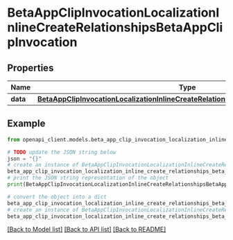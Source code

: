 # BetaAppClipInvocationLocalizationInlineCreateRelationshipsBetaAppClipInvocation


## Properties

Name | Type | Description | Notes
------------ | ------------- | ------------- | -------------
**data** | [**BetaAppClipInvocationLocalizationInlineCreateRelationshipsBetaAppClipInvocationData**](BetaAppClipInvocationLocalizationInlineCreateRelationshipsBetaAppClipInvocationData.md) |  | [optional] 

## Example

```python
from openapi_client.models.beta_app_clip_invocation_localization_inline_create_relationships_beta_app_clip_invocation import BetaAppClipInvocationLocalizationInlineCreateRelationshipsBetaAppClipInvocation

# TODO update the JSON string below
json = "{}"
# create an instance of BetaAppClipInvocationLocalizationInlineCreateRelationshipsBetaAppClipInvocation from a JSON string
beta_app_clip_invocation_localization_inline_create_relationships_beta_app_clip_invocation_instance = BetaAppClipInvocationLocalizationInlineCreateRelationshipsBetaAppClipInvocation.from_json(json)
# print the JSON string representation of the object
print(BetaAppClipInvocationLocalizationInlineCreateRelationshipsBetaAppClipInvocation.to_json())

# convert the object into a dict
beta_app_clip_invocation_localization_inline_create_relationships_beta_app_clip_invocation_dict = beta_app_clip_invocation_localization_inline_create_relationships_beta_app_clip_invocation_instance.to_dict()
# create an instance of BetaAppClipInvocationLocalizationInlineCreateRelationshipsBetaAppClipInvocation from a dict
beta_app_clip_invocation_localization_inline_create_relationships_beta_app_clip_invocation_from_dict = BetaAppClipInvocationLocalizationInlineCreateRelationshipsBetaAppClipInvocation.from_dict(beta_app_clip_invocation_localization_inline_create_relationships_beta_app_clip_invocation_dict)
```
[[Back to Model list]](../README.md#documentation-for-models) [[Back to API list]](../README.md#documentation-for-api-endpoints) [[Back to README]](../README.md)


